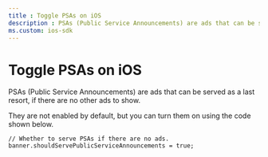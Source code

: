 ```yaml
---
title : Toggle PSAs on iOS
description : PSAs (Public Service Announcements) are ads that can be served as a last resort, if there are no other ads to show.
ms.custom: ios-sdk
---
```



# Toggle PSAs on iOS

PSAs (Public Service Announcements) are ads that can be served as a last
resort, if there are no other ads to show.

They are not enabled by default, but you can turn them on using the code
shown below.

``` 
// Whether to serve PSAs if there are no ads.
banner.shouldServePublicServiceAnnouncements = true;
    
```
